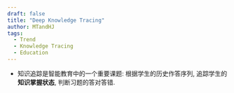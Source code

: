 ```yaml
---
draft: false
title: "Deep Knowledge Tracing"
author: MTandHJ
tags:
  - Trend
  - Knowledge Tracing
  - Education
---
```


- 知识追踪是智能教育中的一个重要课题: 根据学生的历史作答序列, 追踪学生的**知识掌握状态**, 判断习题的答对答错.

<!-- 使用更高效的CSS加载方式 -->
<link rel="stylesheet" href="/css/timeline.css">

<div id="timeline">
  <!-- 时间线将由 JavaScript 自动生成 -->
</div>

<script>
// 时间线数据
window.timelineData = [

  {
    "date": "2021-03-08",
    "title": "HawkesKT",
    "description": "借鉴 Hawkes Process 思想建模知识掌握的交叉影响和衰减",
    "paperUrl": "/posts/hawkeskt/",
    "imageUrl": "https://raw.githubusercontent.com/MTandHJ/blog_source/master/images/20250704132814.png",
    "importance": "emmm"
  },

  {
    "date": "2020-02-14",
    "title": "SAINT",
    "description": "Encoder-decoder transformer 在 DKT 上的应用, 设计颇为奇怪",
    "paperUrl": "https://arxiv.org/abs/2002.07033",
    "imageUrl": "https://raw.githubusercontent.com/MTandHJ/blog_source/master/images/20250703162056.png",
    "importance": "emmm"
  },

  {
    "date": "2019-10-29",
    "title": "SKVMN",
    "description": "DKVMN 的基础上用 LSTM 处理子系列",
    "paperUrl": "https://arxiv.org/abs/1910.13197",
    "imageUrl": "https://raw.githubusercontent.com/MTandHJ/blog_source/master/images/20250703162220.png",
    "importance": "emmm"
  },

  {
    "date": "2019-07-16",
    "title": "SAKT",
    "description": "将 decoder-only transformer 应用于 DKT 上, 并提出习题/作答的 cross attention",
    "paperUrl": "/posts/sakt",
    "imageUrl": "https://raw.githubusercontent.com/MTandHJ/blog_source/master/images/20250401140515.png",
    "importance": "novel"
  },

  {
    "date": "2016-11-24",
    "title": "DKVMN",
    "description": "改进记忆网络 MANN 来实现对习题的概念和学生的掌握情况的一个动态建模",
    "paperUrl": "/posts/dkvmn",
    "imageUrl": "https://raw.githubusercontent.com/MTandHJ/blog_source/master/images/20250330174039.png",
    "importance": "novel"
  },

  {
    "date": "2015-06-19",
    "title": "DKT",
    "description": "将 RNN/LSTM 模型应用于 KT",
    "paperUrl": "/posts/dkt",
    "imageUrl": "https://raw.githubusercontent.com/MTandHJ/blog_source/master/images/20250327212027.png",
    "importance": "seminal"
  },

];
</script>

<!-- 使用defer属性延迟执行脚本，不阻塞页面渲染 -->
<script src="/js/timeline.js" defer></script>